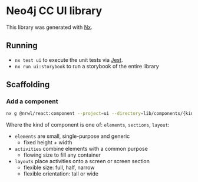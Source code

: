 # Neo4j CC UI library

This library was generated with [Nx](https://nx.dev).

## Running

- `nx test ui` to execute the unit tests via [Jest](https://jestjs.io).
- `nx run ui:storybook` to run a storybook of the entire library

## Scaffolding

### Add a component

```sh
nx g @nrwl/react:component --project=ui --directory=lib/components/{kind} --export=true --name={component-name} --dryRun
```

Where the kind of component is one of: `elements`, `sections`, `layout`:

- `elements` are small, single-purpose and generic
  - fixed height + width
- `activities` combine elements with a common purpose
  - flowing size to fill any container
- `layouts` place activities onto a screen or screen section 
   - flexible size: full, half, narrow
   - flexible orientation: tall or wide

